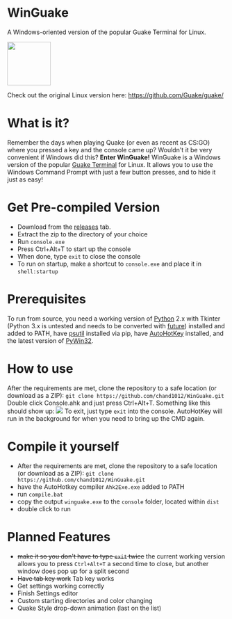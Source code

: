 # WinGuake
A Windows-oriented version of the popular Guake Terminal for Linux.

<img src="http://i.imgur.com/iEoAsA2.png" height=100 width=100></img>

Check out the original Linux version here: https://github.com/Guake/guake/

# What is it?
Remember the days when playing Quake (or even as recent as CS:GO) where you pressed a key and the console came up? Wouldn't it be very convenient if Windows did this?
**Enter WinGuake!**
WinGuake is a Windows version of the popular [Guake Terminal](https://github.com/Guake/guake/) for Linux. It allows you to use the Windows Command Prompt with just a few button presses, and to hide it just as easy!

# Get Pre-compiled Version
- Download from the [releases](https://github.com/chand1012/winguake/releases) tab.
- Extract the zip to the directory of your choice
- Run `console.exe`
- Press Ctrl+Alt+T to start up the console
- When done, type `exit` to close the console
- To run on startup, make a shortcut to `console.exe` and place it in `shell:startup`

# Prerequisites
 To run from source, you need a working version of [Python](http://python.org) 2.x with Tkinter (Python 3.x is untested and needs to be converted with [future](http://python-future.org/)) installed and added to PATH, have [psutil](https://github.com/giampaolo/psutil) installed via pip, have [AutoHotKey](https://autohotkey.com/) installed, and the latest version of [PyWin32](https://sourceforge.net/projects/pywin32/).

# How to use
After the requirements are met, clone the repository to a safe location (or download as a ZIP):
`git clone https://github.com/chand1012/WinGuake.git`
Double click Console.ahk and just press Ctrl+Alt+T. Something like this should show up:
![](https://i.imgur.com/LbEgJKY.png)
To exit, just type `exit` into the console. AutoHotKey will run in the background for when you need to bring up the CMD again.

# Compile it yourself
- After the requirements are met, clone the repository to a safe location (or download as a ZIP):
`git clone https://github.com/chand1012/WinGuake.git`
- have the AutoHotkey compiler `Ahk2Exe.exe` added to PATH
- run `compile.bat`
- copy the output `winguake.exe` to the `console` folder, located within `dist`
- double click to run

# Planned Features
- ~~make it so you don't have to type `exit` twice~~ the current working version allows you to press `Ctrl+Alt+T` a second time to close, but another window does pop up for a split second
- ~~Have tab key work~~ Tab key works
- Get settings working correctly
- Finish Settings editor
- Custom starting directories and color changing
- Quake Style drop-down animation (last on the list)

